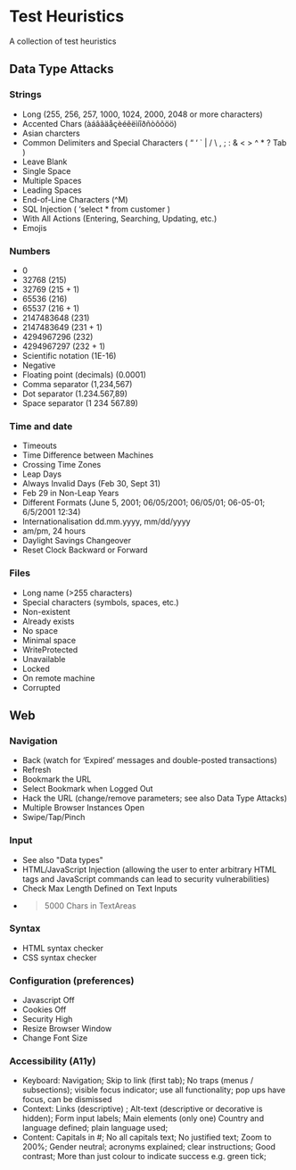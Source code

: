 # Test Heuristics

A collection of test heuristics

## Data Type Attacks

### Strings

- Long (255, 256, 257, 1000, 1024, 2000, 2048 or more characters)
- Accented Chars (àáâãäåçèéêëìíîðñòôõöö)
- Asian charcters
- Common Delimiters and Special Characters ( “ ‘ \` | / \ , ; : & < > ^ * ? Tab )
- Leave Blank
- Single Space
- Multiple Spaces
- Leading Spaces
- End-of-Line Characters (^M)
- SQL Injection ( ‘select * from customer )
- With All Actions (Entering, Searching, Updating, etc.)
- Emojis

### Numbers

- 0
- 32768 (215)
- 32769 (215 + 1)
- 65536 (216)
- 65537 (216 + 1)
- 2147483648 (231)
- 2147483649 (231 + 1)
- 4294967296 (232)
- 4294967297 (232 + 1)
- Scientific notation (1E-16)
- Negative
- Floating point (decimals) (0.0001)
- Comma separator (1,234,567)
- Dot separator (1.234.567,89)
- Space separator (1 234 567.89)

### Time and date

- Timeouts
- Time Difference between Machines
- Crossing Time Zones
- Leap Days
- Always Invalid Days (Feb 30, Sept 31)
- Feb 29 in Non-Leap Years
- Different Formats (June 5, 2001; 06/05/2001; 06/05/01; 06-05-01; 6/5/2001 12:34)
- Internationalisation dd.mm.yyyy, mm/dd/yyyy 
- am/pm, 24 hours
- Daylight Savings Changeover
- Reset Clock Backward or Forward

### Files

- Long name (>255 characters)
- Special characters (symbols, spaces, etc.)
- Non-existent
- Already exists
- No space
- Minimal space
- WriteProtected
- Unavailable
- Locked
- On remote machine
- Corrupted

## Web

### Navigation

- Back (watch for ‘Expired’ messages and double-posted transactions)
- Refresh
- Bookmark the URL
- Select Bookmark when Logged Out
- Hack the URL (change/remove parameters; see also Data Type Attacks)
- Multiple Browser Instances Open
- Swipe/Tap/Pinch

### Input

- See also "Data types"
- HTML/JavaScript Injection (allowing the user to enter arbitrary HTML tags and JavaScript commands can lead to security vulnerabilities)
- Check Max Length Defined on Text Inputs
- > 5000 Chars in TextAreas

### Syntax

- HTML syntax checker 
- CSS syntax checker

### Configuration (preferences)

- Javascript Off
- Cookies Off
- Security High
- Resize Browser Window
- Change Font Size

### Accessibility (A11y)

- Keyboard: Navigation; Skip to link (first tab); No traps (menus / subsections); visible focus indicator; use all functionality; pop ups have focus, can be dismissed
- Context: Links (descriptive) ; Alt-text (descriptive or decorative is hidden); Form input labels; Main elements (only one) Country and language defined; plain language used;
- Content: Capitals in #; No all capitals text; No justified text; Zoom to 200%; Gender neutral; acronyms explained; clear instructions; Good contrast; More than just colour to indicate success e.g. green tick;


